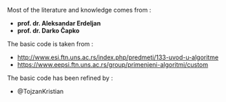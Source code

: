Most of the literature and knowledge comes from :
  * **prof. dr. Aleksandar Erdeljan**
  * **prof. dr. Darko Čapko**

The basic code is taken from :
  * http://www.esi.ftn.uns.ac.rs/index.php/predmeti/133-uvod-u-algoritme
  * https://www.eepsi.ftn.uns.ac.rs/group/primenjeni-algoritmi/custom

The basic code has been refined by :
  * @TojzanKristian
